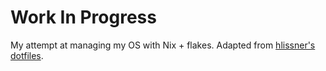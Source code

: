 # Work In Progress

My attempt at managing my OS with Nix + flakes. Adapted from 
[hlissner's dotfiles](https://github.com/hlissner/dotfiles).

